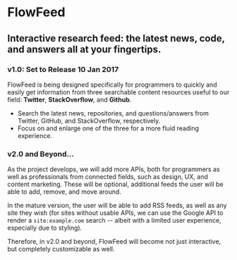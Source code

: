 # FlowFeed

## Interactive research feed: the latest news, code, and answers all at your fingertips.

### v1.0: Set to Release 10 Jan 2017

FlowFeed is being designed specifically for programmers to quickly and easily get information from three searchable content resources useful to our field: **Twitter**, **StackOverflow**, and **Github**.

 * Search the latest news, repositories, and questions/answers from Twitter, GitHub, and StackOverflow, respectively.
 * Focus on and enlarge one of the three for a more fluid reading experience.

### v2.0 and Beyond...

As the project develops, we will add more APIs, both for programmers as well as professionals from connected fields, such as design, UX, and content marketing. These will be optional, additional feeds the user will be able to add, remove, and move around.

In the mature version, the user will be able to add RSS feeds, as well as any site they wish (for sites without usable APIs, we can use the Google API to render a `site:example.com` search -- albeit with a limited user experience, especially due to styling).

Therefore, in v2.0 and beyond, FlowFeed will become not just interactive, but completely customizable as well.

